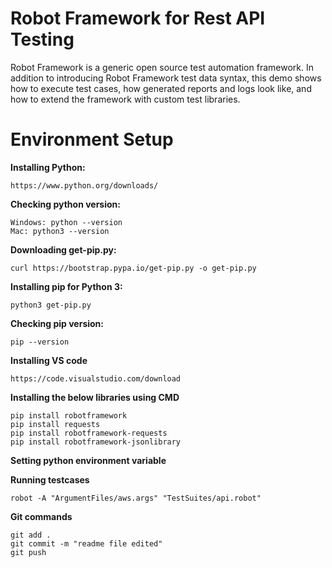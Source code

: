 # Robot Framework for Rest API Testing

Robot Framework is a generic open source test automation framework. In addition to introducing Robot Framework test data syntax, this demo shows how to execute test cases, how generated reports and logs look like, and how to extend the framework with custom test libraries.

# Environment Setup

**Installing Python:**

    https://www.python.org/downloads/

**Checking python version:**

    Windows: python --version
    Mac: python3 --version

**Downloading get-pip.py:**

    curl https://bootstrap.pypa.io/get-pip.py -o get-pip.py

**Installing pip for Python 3:**

    python3 get-pip.py

**Checking pip version:**

    pip --version

**Installing VS code**

    https://code.visualstudio.com/download

**Installing the below libraries using CMD**

    pip install robotframework
    pip install requests
    pip install robotframework-requests
    pip install robotframework-jsonlibrary

**Setting python environment variable**

**Running testcases**

    robot -A "ArgumentFiles/aws.args" "TestSuites/api.robot"

**Git commands**

    git add .
    git commit -m "readme file edited"
    git push
